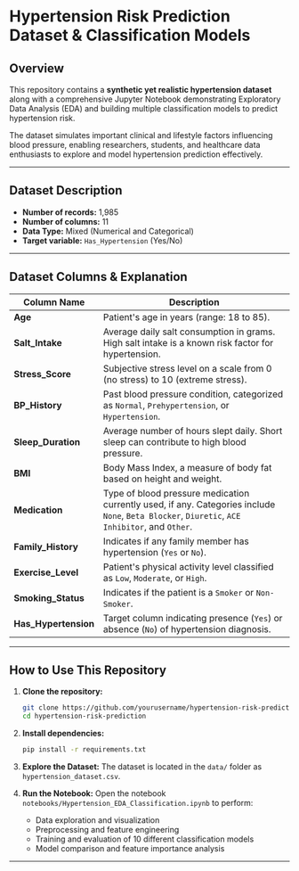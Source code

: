 # Hypertension Risk Prediction Dataset & Classification Models

## Overview  
This repository contains a **synthetic yet realistic hypertension dataset** along with a comprehensive Jupyter Notebook demonstrating Exploratory Data Analysis (EDA) and building multiple classification models to predict hypertension risk.

The dataset simulates important clinical and lifestyle factors influencing blood pressure, enabling researchers, students, and healthcare data enthusiasts to explore and model hypertension prediction effectively.

---

## Dataset Description

- **Number of records:** 1,985  
- **Number of columns:** 11  
- **Data Type:** Mixed (Numerical and Categorical)  
- **Target variable:** `Has_Hypertension` (Yes/No)

---

## Dataset Columns & Explanation

| Column Name         | Description                                                                                       |
|---------------------|-------------------------------------------------------------------------------------------------|
| **Age**             | Patient's age in years (range: 18 to 85).                                                       |
| **Salt_Intake**     | Average daily salt consumption in grams. High salt intake is a known risk factor for hypertension. |
| **Stress_Score**    | Subjective stress level on a scale from 0 (no stress) to 10 (extreme stress).                   |
| **BP_History**      | Past blood pressure condition, categorized as `Normal`, `Prehypertension`, or `Hypertension`.   |
| **Sleep_Duration**  | Average number of hours slept daily. Short sleep can contribute to high blood pressure.         |
| **BMI**             | Body Mass Index, a measure of body fat based on height and weight.                              |
| **Medication**      | Type of blood pressure medication currently used, if any. Categories include `None`, `Beta Blocker`, `Diuretic`, `ACE Inhibitor`, and `Other`. |
| **Family_History**  | Indicates if any family member has hypertension (`Yes` or `No`).                                |
| **Exercise_Level**  | Patient's physical activity level classified as `Low`, `Moderate`, or `High`.                   |
| **Smoking_Status**  | Indicates if the patient is a `Smoker` or `Non-Smoker`.                                        |
| **Has_Hypertension** | Target column indicating presence (`Yes`) or absence (`No`) of hypertension diagnosis.          |

---

## How to Use This Repository

1. **Clone the repository:**
    ```bash
    git clone https://github.com/yourusername/hypertension-risk-prediction.git
    cd hypertension-risk-prediction
    ```

2. **Install dependencies:**
    ```bash
    pip install -r requirements.txt
    ```

3. **Explore the Dataset:**
   The dataset is located in the `data/` folder as `hypertension_dataset.csv`.

4. **Run the Notebook:**
   Open the notebook `notebooks/Hypertension_EDA_Classification.ipynb` to perform:
   - Data exploration and visualization
   - Preprocessing and feature engineering
   - Training and evaluation of 10 different classification models
   - Model comparison and feature importance analysis

---


